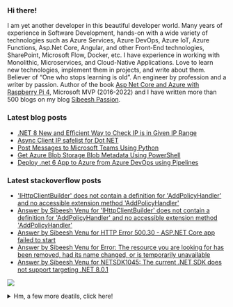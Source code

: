 <h3>Hi there!</h3> 
<p>I am yet another developer in this beautiful developer world. Many years of experience in Software Development, hands-on with a wide variety of technologies such as Azure Services, Azure DevOps, Azure IoT, Azure Functions, Asp.Net Core, Angular, and other Front-End technologies, SharePoint, Microsoft Flow, Docker, etc. I have experience in working with Monolithic, Microservices, and Cloud-Native Applications. Love to learn new technologies, implement them in projects, and write about them. Believer of “One who stops learning is old”. An engineer by profession and a writer by passion. Author of the book <a href="https://www.amazon.com/Asp-Net-Core-Azure-Raspberry-Applications/dp/1484264428/">Asp Net Core and Azure with Raspberry Pi 4</a>, Microsoft MVP (2016-2022) and I have written more than 500 blogs on my blog <a href="https://sibeeshpassion.com">Sibeesh Passion</a>. </p>

<!-- <img src="https://github-profile-trophy.vercel.app/?username=sibeeshvenu&theme=flat&no-frame=true&margin-w=30" /> -->

<h3>Latest blog posts</h3>

<!-- SibeeshPassion:START -->
- [.NET 8 New and Efficient Way to Check IP is in Given IP Range](https://sibeeshpassion.com/net-8-new-and-efficient-way-to-check-ip-is-in-given-ip-range/)
- [Async Client IP safelist for Dot NET](https://sibeeshpassion.com/async-client-ip-safelist-for-dot-net/)
- [Post Messages to Microsoft Teams Using Python](https://sibeeshpassion.com/post-messages-to-microsoft-teams-using-python/)
- [Get Azure Blob Storage Blob Metadata Using PowerShell](https://sibeeshpassion.com/get-azure-blob-storage-blob-metadata-using-powershell/)
- [Deploy .net 6 App to Azure from Azure DevOps using Pipelines](https://sibeeshpassion.com/deploy-net-6-app-to-azure-from-azure-devops-using-pipelines/)
<!-- SibeeshPassion:END -->

<h3>Latest stackoverflow posts</h3>

<!-- StackOverflow-SibeeshVenu:START -->
- [&#39;IHttpClientBuilder&#39; does not contain a definition for &#39;AddPolicyHandler&#39; and no accessible extension method &#39;AddPolicyHandler&#39;](https://stackoverflow.com/questions/79493147/ihttpclientbuilder-does-not-contain-a-definition-for-addpolicyhandler-and-no)
- [Answer by Sibeesh Venu for &#39;IHttpClientBuilder&#39; does not contain a definition for &#39;AddPolicyHandler&#39; and no accessible extension method &#39;AddPolicyHandler&#39;](https://stackoverflow.com/questions/79493147/ihttpclientbuilder-does-not-contain-a-definition-for-addpolicyhandler-and-no/79493148#79493148)
- [Answer by Sibeesh Venu for HTTP Error 500.30 - ASP.NET Core app failed to start](https://stackoverflow.com/questions/67211060/http-error-500-30-asp-net-core-app-failed-to-start/78489121#78489121)
- [Answer by Sibeesh Venu for Error: The resource you are looking for has been removed, had its name changed, or is temporarily unavailable](https://stackoverflow.com/questions/38019874/error-the-resource-you-are-looking-for-has-been-removed-had-its-name-changed/78489058#78489058)
- [Answer by Sibeesh Venu for NETSDK1045: The current .NET SDK does not support targeting .NET 8.0.1](https://stackoverflow.com/questions/77817644/netsdk1045-the-current-net-sdk-does-not-support-targeting-net-8-0-1/78026501#78026501)
<!-- StackOverflow-SibeeshVenu:END -->

<!--<img  src="https://github-readme-stats.vercel.app/api?username=sibeeshvenu&count_private=true&show_icons=true&hide_title=true" />-->

![](https://hit.yhype.me/github/profile?user_id=4262147)
<details>
<summary>Hm, a few more deatils, click here!</summary>
<p>
  
| Blogs & Websites                                             |                            YouTube Channels                             |                                                                            Other |
| :----------------------------------------------------------- | :---------------------------------------------------------------------: | -------------------------------------------------------------------------------: |
| 🔗 <a href="https://sibeeshpassion.com/">Blog</a>             | 📷 <a href="https://www.youtube.com/njanorumalayali">njanorumalayali</a> |                            <a href="https://twitter.com/SibeeshVenu">twitter</a> |
| 🔗 <a href="https://sibeeshvenu.com/">Website</a>             |  📷 <a href="https://www.youtube.com/SibeeshPassion">sibeeshpassion</a>  |                             <a href="https://medium.com/@sibeeshvenu">medium</a> |
| 🔗 <a href="https://njanorumalayali.com/">njanorumalayali</a> |                                                                         | <a href="https://stackoverflow.com/users/5550507/sibeesh-venu">stackoverflow</a> |

</p>
</details>
